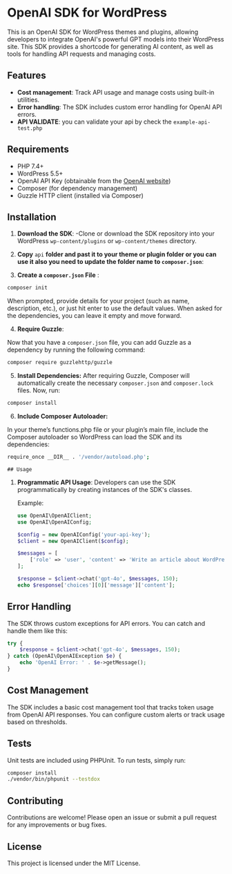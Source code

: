 
# OpenAI SDK for WordPress

This is an OpenAI SDK for WordPress themes and plugins, allowing developers to integrate OpenAI's powerful GPT models into their WordPress site. This SDK provides a shortcode for generating AI content, as well as tools for handling API requests and managing costs.

## Features

- **Cost management**: Track API usage and manage costs using built-in utilities.
- **Error handling**: The SDK includes custom error handling for OpenAI API errors.
-  **API VALIDATE**: you can validate your api by check the <code>example-api-test.php</code>
## Requirements

- PHP 7.4+
- WordPress 5.5+
- OpenAI API Key (obtainable from the [OpenAI website](https://beta.openai.com/signup/))
- Composer (for dependency management)
- Guzzle HTTP client (installed via Composer)

## Installation

1. **Download the SDK**:
   -Clone or download the SDK repository into your WordPress `wp-content/plugins` or `wp-content/themes` directory.

2. **Copy** `api` **folder and past it to your theme or plugin folder or you can use it also you need to update the folder name to <code>composer.json</code>**:
3. **Create a <code>composer.json</code> File** : 

```bash
composer init
```
When prompted, provide details for your project (such as name, description, etc.), or just hit enter to use the default values. When asked for the dependencies, you can leave it empty and move forward.

4. **Require Guzzle**:

Now that you have a <code>composer.json</code> file, you can add Guzzle as a dependency by running the following command:
```bash
composer require guzzlehttp/guzzle
```
5. **Install Dependencies:**
After requiring Guzzle, Composer will automatically create the necessary <code>composer.json</code> and <code>composer.lock</code> files. Now, run:
```bash
composer install
```
6. **Include Composer Autoloader:**

In your theme’s functions.php file or your plugin’s main file, include the Composer autoloader so WordPress can load the SDK and its dependencies:
```bash
require_once __DIR__ . '/vendor/autoload.php';
```

`## Usage`

1. **Programmatic API Usage**:
   Developers can use the SDK programmatically by creating instances of the SDK's classes.

   Example:

   ```php
   use OpenAI\OpenAIClient;
   use OpenAI\OpenAIConfig;

   $config = new OpenAIConfig('your-api-key');
   $client = new OpenAIClient($config);
   
   $messages = [
       ['role' => 'user', 'content' => 'Write an article about WordPress development.']
   ];

   $response = $client->chat('gpt-4o', $messages, 150);
   echo $response['choices'][0]['message']['content'];
   ```

## Error Handling

The SDK throws custom exceptions for API errors. You can catch and handle them like this:

```php
try {
    $response = $client->chat('gpt-4o', $messages, 150);
} catch (OpenAI\OpenAIException $e) {
    echo 'OpenAI Error: ' . $e->getMessage();
}
```

## Cost Management

The SDK includes a basic cost management tool that tracks token usage from OpenAI API responses. You can configure custom alerts or track usage based on thresholds.

## Tests

Unit tests are included using PHPUnit. To run tests, simply run:

```bash
composer install
./vendor/bin/phpunit --testdox
```

## Contributing

Contributions are welcome! Please open an issue or submit a pull request for any improvements or bug fixes.

## License

This project is licensed under the MIT License.
